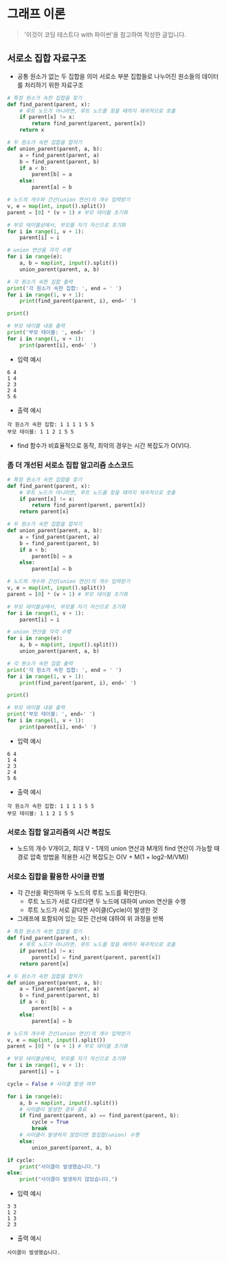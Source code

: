 # 그래프 이론
> '이것이 코딩 테스트다 with 파이썬'을 참고하여 작성한 글입니다.

## 서로소 집합 자료구조
- 공통 원소가 없는 두 집합을 의미 서로소 부분 집합들로 나누어진 원소들의 데이터를 처리하기 위한 자료구조

````python
# 특정 원소가 속한 집합을 찾기
def find_parent(parent, x):
    # 루트 노드가 아니라면, 루트 노드를 찾을 때까지 재귀적으로 호출
    if parent[x] != x:
        return find_parent(parent, parent[x])
    return x

# 두 원소가 속한 집합을 합치기
def union_parent(parent, a, b):
    a = find_parent(parent, a)
    b = find_parent(parent, b)
    if a < b:
        parent[b] = a
    else:
        parent[a] = b

# 노드의 개수와 간선(union 연산)의 개수 입력받기
v, e = map(int, input().split())
parent = [0] * (v + 1) # 부모 테이블 초기화

# 부모 테이블상에서, 부모를 자기 자신으로 초기화
for i in range(1, v + 1):
    parent[i] = i

# union 연산을 각각 수행
for i in range(e):
    a, b = map(int, input().split())
    union_parent(parent, a, b)

# 각 원소가 속한 집합 출력
print('각 원소가 속한 집합: ', end = ' ')
for i in range(1, v + 1):
    print(find_parent(parent, i), end=' ')

print()

# 부모 테이블 내용 출력
print('부모 테이블: ', end=' ')
for i in range(1, v + 1):
    print(parent[i], end=' ')
````
- 입력 예시
````
6 4
1 4
2 3
2 4
5 6
````

- 출력 예시
````
각 원소가 속한 집합: 1 1 1 1 5 5
부모 테이블: 1 1 2 1 5 5
````

- find 함수가 비효율적으로 동작, 최악의 경우는 시간 복잡도가 O(V)다.

### 좀 더 개선된 서로소 집합 알고리즘 소스코드 
````python
# 특정 원소가 속한 집합을 찾기
def find_parent(parent, x):
    # 루트 노드가 아니라면, 루트 노드를 찾을 때까지 재귀적으로 호출
    if parent[x] != x:
        return find_parent(parent, parent[x])
    return parent[x]

# 두 원소가 속한 집합을 합치기
def union_parent(parent, a, b):
    a = find_parent(parent, a)
    b = find_parent(parent, b)
    if a < b:
        parent[b] = a
    else:
        parent[a] = b

# 노드의 개수와 간선(union 연산)의 개수 입력받기
v, e = map(int, input().split())
parent = [0] * (v + 1) # 부모 테이블 초기화

# 부모 테이블상에서, 부모를 자기 자신으로 초기화
for i in range(1, v + 1):
    parent[i] = i

# union 연산을 각각 수행
for i in range(e):
    a, b = map(int, input().split())
    union_parent(parent, a, b)

# 각 원소가 속한 집합 출력
print('각 원소가 속한 집합: ', end = ' ')
for i in range(1, v + 1):
    print(find_parent(parent, i), end=' ')

print()

# 부모 테이블 내용 출력
print('부모 테이블: ', end=' ')
for i in range(1, v + 1):
    print(parent[i], end=' ')
````
- 입력 예시
````
6 4
1 4
2 3
2 4
5 6
````

- 출력 예시
````
각 원소가 속한 집합: 1 1 1 1 5 5
부모 테이블: 1 1 2 1 5 5
````

### 서로소 집합 알고리즘의 시간 복잡도
- 노드의 개수 V개이고, 최대 V - 1개의 union 연산과 M개의 find 연산이 가능할 때 경로 압축 방법을 적용한 시간 복잡도는 O(V + M(1 + log2-M/VM))

### 서로소 집합을 활용한 사이클 판별
- 각 간선을 확인하며 두 노드의 루트 노드를 확인한다.
    - 루트 노드가 서로 다르다면 두 노드에 대하여 union 연산을 수행
    - 루트 노드가 서로 같다면 사이클(Cycle)이 발생한 것
- 그래프에 포함되어 있는 모든 간선에 대하여 위 과정을 반복

````python
# 특정 원소가 속한 집합을 찾기
def find_parent(parent, x):
    # 루트 노드가 아니라면, 루트 노드를 찾을 때까지 재귀적으로 호출
    if parent[x] != x:
        parent[x] = find_parent(parent, parent[x])
    return parent[x]

# 두 원소가 속한 집합을 합치기
def union_parent(parent, a, b):
    a = find_parent(parent, a)
    b = find_parent(parent, b)
    if a < b:
        parent[b] = a
    else:
        parent[a] = b

# 노드의 개수와 간선(union 연산)의 개수 입력받기
v, e = map(int, input().split())
parent = [0] * (v + 1) # 부모 테이블 초기화

# 부모 테이블상에서, 부모를 자기 자신으로 초기화
for i in range(1, v + 1):
    parent[i] = i

cycle = False # 사이클 발생 여부

for i in range(e):
    a, b = map(int, input().split())
    # 사이클이 발생한 경우 종료
    if find_parent(parent, a) == find_parent(parent, b):
        cycle = True
        break
    # 사이클이 발생하지 않았다면 합집합(union) 수행
    else:
        union_parent(parent, a, b)

if cycle:
    print("사이클이 발생했습니다.")
else:
    print("사이클이 발생하지 않았습니다.")
````

- 입력 예시
````
3 3
1 2 
1 3
2 3
````

- 출력 예시
````
사이클이 발생했습니다.
````